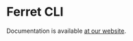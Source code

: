 # Ferret CLI

Documentation is available [at our website](https://www.montferret.dev/docs/introduction/).